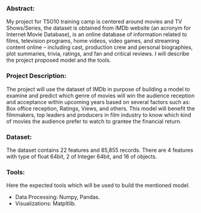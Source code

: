 ### Abstract: 
My project for T5O10 training camp is centered around movies and TV Shows/Series, the dataset is obtained from IMDb website (an acronym for Internet Movie Database), is an online database of information related to films, television programs, home videos, video games, and streaming content online – including cast, production crew and personal biographies, plot summaries, trivia, ratings, and fan and critical reviews. I will describe the project proposed model and the tools.  

### Project Description:
The project will use the dataset of IMDb in purpose of building a model to examine and predict which genre of movies will win the audience reception and acceptance within upcoming years based on several factors such as: Box office reception, Ratings, Views, and others. This model will benefit the filmmakers, top leaders and producers in film industry to know which kind of movies the audience prefer to watch to grantee the financial return. 

### Dataset:
The dataset contains 22 features and 85,855 records. There are 4 features with type of float 64bit, 2 of Integer 64bit, and 16 of objects.   

### Tools: 
Here the expected tools which will be used to build the mentioned model. 
-	Data Processing: Numpy, Pandas. 
-	Visualizations: Matpltlib.  

